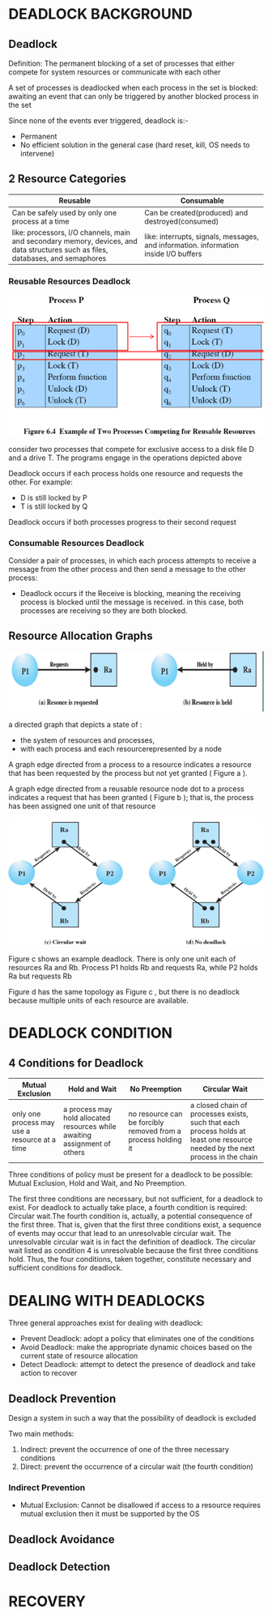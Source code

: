 # DEADLOCK BACKGROUND

## Deadlock

Definition: The permanent blocking of a set of processes that either compete for system resources or communicate with each other

A set of processes is deadlocked when each process in the set is blocked: awaiting an event that can only be triggered by another blocked process in the set

Since none of the events ever triggered, deadlock is:-
- Permanent
- No efficient solution in the general case (hard reset, kill, OS needs to intervene)

## 2 Resource Categories

Reusable | Consumable
--- | ---
Can be safely used by only one process at a time | Can be created(produced) and destroyed(consumed)
like: processors, I/O channels, main and secondary memory, devices, and data structures such as files, databases, and semaphores | like: interrupts, signals, messages, and information. information inside I/O buffers

### Reusable Resources Deadlock

![Reusable Resources Deadlock](/imgs/rrd.png)

consider two processes that compete for exclusive access to a disk file D and a drive T. The programs engage in the operations depicted above

Deadlock occurs if each process holds one resource and requests the other. For example:
- D is still locked by P
- T is still locked by Q

Deadlock occurs if both processes progress to their second request

### Consumable Resources Deadlock

Consider a pair of processes, in which each process attempts to receive a message from the other process and then send a message to the other process:
- Deadlock occurs if the Receive is blocking, meaning the receiving process is blocked until the message is received. in this case, both processes are receiving so they are both blocked.

## Resource Allocation Graphs

![Resource Allocation Graphs](/imgs/rag.png)

a directed graph that depicts a state of :
- the system of resources and processes,
- with each process and each resourcerepresented by a node

A graph edge directed from a process to a resource indicates a resource that has been requested by the process but not yet granted ( Figure a ).

A graph edge directed from a reusable resource node dot to a process indicates a request that has been granted ( Figure b ); that is, the process has been assigned one unit of that resource

![Resource Allocation Graphs](/imgs/rag2.png)

Figure c shows an example deadlock. There is only one unit each of resources Ra and Rb. Process P1 holds Rb and requests Ra, while P2 holds Ra but requests Rb

Figure d has the same topology as Figure c , but there is no deadlock because multiple units of each resource are available.

# DEADLOCK CONDITION

## 4 Conditions for Deadlock

Mutual Exclusion | Hold and Wait | No Preemption | Circular Wait
--- | --- | --- | ---
only one process may use a resource at a time | a process may hold allocated resources while awaiting assignment of others | no resource can be forcibly removed from a process holding it | a closed chain of processes exists, such that each process holds at least one resource needed by the next process in the chain

Three conditions of policy must be present for a deadlock to be possible: Mutual Exclusion, Hold and Wait, and No Preemption.

The first three conditions are necessary, but not sufficient, for a deadlock to exist. For deadlock to actually take place, a fourth condition is required: Circular wait.The fourth condition is, actually, a potential consequence of the first three. That is, given that the first three conditions exist, a sequence of events may occur that lead to an unresolvable circular wait. The unresolvable circular wait is in fact the definition of deadlock. The circular wait listed as condition 4 is unresolvable because the first three conditions hold. Thus, the four conditions, taken together, constitute necessary and sufficient conditions for deadlock.

# DEALING WITH DEADLOCKS

Three general approaches exist for dealing with deadlock:
- Prevent Deadlock: adopt a policy that eliminates one of the conditions
- Avoid Deadlock: make the appropriate dynamic choices based on the current state of resource allocation
- Detect Deadlock: attempt to detect the presence of deadlock and take action to recover

## Deadlock Prevention

Design a system in such a way that the possibility of deadlock is excluded

Two main methods:
1. Indirect: prevent the occurrence of one of the three necessary conditions
2. Direct: prevent the occurrence of a circular wait (the fourth condition)

### Indirect Prevention

- Mutual Exclusion: Cannot be
disallowed
if access to a
resource requires
mutual exclusion
then it must be
supported by the
OS

## Deadlock Avoidance

## Deadlock Detection

# RECOVERY